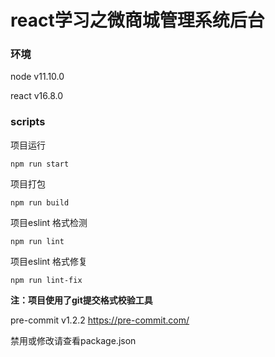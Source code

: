 # react学习之微商城管理系统后台

### 环境
node v11.10.0

react v16.8.0
### scripts
项目运行

`npm run start`

项目打包

`npm run build`

项目eslint 格式检测

`npm run lint`

项目eslint 格式修复

`npm run lint-fix`

**注：项目使用了git提交格式校验工具**

pre-commit   v1.2.2
https://pre-commit.com/

禁用或修改请查看package.json
